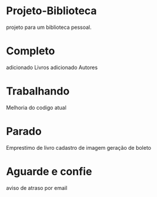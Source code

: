 # Projeto-Biblioteca

projeto para um biblioteca pessoal.

# Completo
adicionado Livros
adicionado Autores


# Trabalhando
Melhoria do codigo atual

# Parado
Emprestimo de livro
cadastro de imagem
geração de boleto

# Aguarde e confie
aviso de atraso por email
